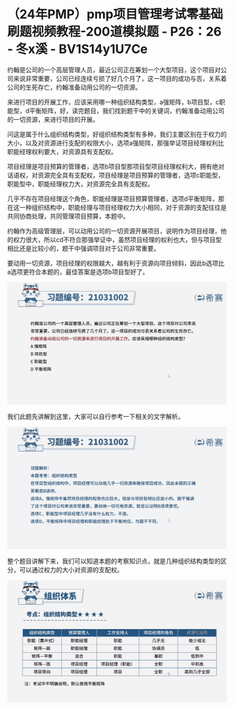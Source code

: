 # （24年PMP）pmp项目管理考试零基础刷题视频教程-200道模拟题 - P26：26 - 冬x溪 - BV1S14y1U7Ce

约翰是公司的一个高层管理人员，最近公司正在筹划一个大型项目，这个项目对公司来说非常重要，公司已经连续亏损了好几个月了，这一项目的成功与否，关系着公司的生死存亡，约翰准备动用公司的一切资源。

来进行项目的开展工作，应该采用哪一种组织结构类型，a强矩阵，b项目型，c职能型，d平衡矩阵，好，读完题目，我们找到题干中的关键词，约翰准备动用公司的一切资源，来进行项目的开展。

问这是属于什么组织结构类型，好组织结构类型有多种，我们主要区别在于权力的大小，以及对资源进行支配的权限大小，选项a强矩阵，那强举证项目经理权利比职能经理权利要大，对资源具有支配权。

项目经理是项目预算的管理者，选项b项目型那项目型项目经理权利大，拥有绝对话语权，对资源完全具有支配权，项目经理是项目预算的管理者，选项c职能型，职能型中，职能经理权力大，对资源完全具有支配权。

几乎不存在项目经理这个角色，职能经理是项目预算管理者，选项d平衡矩阵，那在这一种组织结构中，职能经理与项目经理权力大小相同，对于资源的支配往往是共同协商处理，共同管理项目预算，本题中。

约翰作为高级管理层，可以动用公司的一切资源开展项目，说明作为项目经理，他的权力很大，所以cd不符合那强举证中，虽然项目经理的权利也大，但与项目型相比还是比较小的，题干中强调项目对于公司非常重要。

要动用一切资源，项目经理的权限越大，越有利于资源向项目倾斜，因此b选项比a选项更符合本题的，最佳答案是选项b项目型好了。



![](img/b94b82f79839123630e625e549c78efc_1.png)

我们此题先讲解到这里，大家可以自行参考一下相关的文字解析。

![](img/b94b82f79839123630e625e549c78efc_3.png)

整个题目讲解下来，我们可以知道本题的考察知识点，就是几种组织结构类型的区分，可以通过权力的大小对资源的支配权。



![](img/b94b82f79839123630e625e549c78efc_5.png)